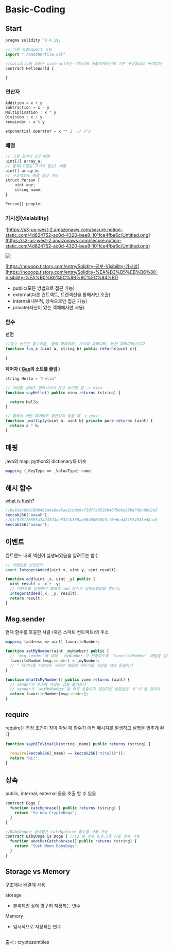 # Basic-Coding

## Start

```jsx
pragma solidity ^0.4.19; 

// 다른 파일import 가능
import "./anotherfile.sol"

//solidity의 코드는 contract라는 이더리움 어플리케이션의 기본 구성요소로 싸여있음
contract HelloWorld {

}
```

### **연산자**

```jsx
Addition = x + y
Subtraction = x - y
Multiplication : x * y
Division : x / y
remainder : x % y

exponential operator = x ** 2  // x^2
```

### **배열**

```jsx
// 고정 길이가 2인 배열
uint[2] array_a;
// 동적(고정된 크기가 없는) 배열
uint[] array_b;
// 구조체로도 배열 생성 가능
struct Person {
	uint age;
	string name;
}

Person[] people;
```

### **가시성(visiability)**

![https://s3-us-west-2.amazonaws.com/secure.notion-static.com/4d824752-ac0d-4320-bee8-101fce4fbe6c/Untitled.png](https://s3-us-west-2.amazonaws.com/secure.notion-static.com/4d824752-ac0d-4320-bee8-101fce4fbe6c/Untitled.png)

<img src = "https://s3-us-west-2.amazonaws.com/secure.notion-static.com/4d824752-ac0d-4320-bee8-101fce4fbe6c/Untitled.png">



[https://noooop.tistory.com/entry/Solidity-공부-Visibility-가시성](https://noooop.tistory.com/entry/Solidity-%EA%B3%B5%EB%B6%80-Visibility-%EA%B0%80%EC%8B%9C%EC%84%B1)

- public(모든 방법으로 접근 가능)
- external(다른 컨트랙트, 트랜잭션을 통해서만 호출)
- internal(내부적, 상속으로만 접근 가능)
- private(자신이 있는 객체에서만 사용)

### **함수**

**선언**

```jsx
//함수 선언은 함수이름, 입력 파라미터, 가시성 파라미터, 반환 파라미터순이다 
function fun_a (uint a, string b) public returns(uint c){ 
	
}
```

**제어자 ( [Gas](https://www.notion.so/Gas-0835770d17644b76b615a0b6079136be)의 소모를 줄임 )**

```jsx
string Hello = "hello"

// 어떠한 상태도 변화시키지 않고 보기만 함 -> view
function sayHello() public view returns (string) {

  return Hello;
}

// 앱에서 어떤 데이터도 접근하지 않을 떄 -> pure
function _multiply(uint a, uint b) private pure returns (uint) {
  return a * b;
}
```

## 매핑

java의 map, python의 dictionary와 비슷

```jsx
mapping (_KeyType => _ValueType) name
```

## 해시 함수

[what is hash](https://www.notion.so/Hash-Function-69ec2a95ccf6410a80d34ca12328f8f0)?

```jsx
//6e91ec6b618bb462a4a6ee5aa2cb0e9cf30f7a052bb467b0ba58b8748c00d2e5
keccak256("aaaab");
//b1f078126895a1424524de5321b339ab00408010b7cf0e6ed451514981e58aa9
keccak256("aaaac");
```

## 이벤트

컨트랜드 내의 액션이 실행되었음을 알려주는 함수

```jsx
// 이벤트를 선언한다
event IntegersAdded(uint x, uint y, uint result);

function add(uint _x, uint _y) public {
  uint result = _x + _y;
  // 이벤트를 실행하여 앱에게 add 함수가 실행되었음을 알린다:
  IntegersAdded(_x, _y, result);
  return result;
}
```

## Msg.sender

현재 함수를 호출한 사람 (혹은 스마트 컨트랙트)의 주소

```jsx
mapping (address => uint) favoriteNumber;

function setMyNumber(uint _myNumber) public {
  // `msg.sender`에 대해 `_myNumber`가 저장되도록 `favoriteNumber` 매핑을 업데이트한다 `
  favoriteNumber[msg.sender] = _myNumber;
  // ^ 데이터를 저장하는 구문은 배열로 데이터를 저장할 떄와 동일하다 
}

function whatIsMyNumber() public view returns (uint) {
  // sender의 주소에 저장된 값을 불러온다 
  // sender가 `setMyNumber`을 아직 호출하지 않았다면 반환값은 `0`이 될 것이다
  return favoriteNumber[msg.sender];
}
```

## require

require는 특정 조건이 참이 아닐 때 함수가 에러 메시지를 발생하고 실행을 멈추게 된다

```jsx
function sayHiToVitalik(string _name) public returns (string) {

  require(keccak256(_name) == keccak256("Vitalik"));
  return "Hi!";
}
```

## 상속

public, internal, external 들을 호출 할 수 있음

```jsx
contract Doge {
  function catchphrase() public returns (string) {
    return "So Wow CryptoDoge";
  }
}

//BabyDoge는 상속받은 catchphrase 함수를 사용 가능
contract BabyDoge is Doge { //is 로 상속 a,b,c등 다중 상속 가능
  function anotherCatchphrase() public returns (string) {
    return "Such Moon BabyDoge";
  }
}
```

## Storage vs Memory

구조체나 배열에 사용

storage 

- 블록체인 상에 영구히 저장되는 변수

Memory

- 임시적으로 저장되는 변수

```jsx

```

출처 : cryptozombies